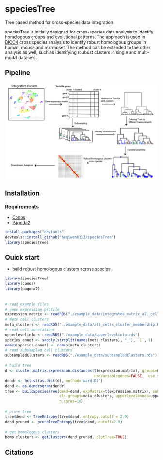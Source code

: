 # speciesTree
Tree based method for cross-species data integration

speciesTree is initially designed for cross-species data analysis to identify homologous groups and evolutional patterns. 
The approach is used in [BICCN](https://biccn.org/) cross species analysis to identify robust homologous groups in human, mouse and marmoset. 
The method can be extended to the other analysis as well, such as identifying roubust clusters in single and multi-modal datasets.


## Pipeline
![overview](https://github.com/huqiwen0313/speciesTree/blob/master/figs/pipeline.overview.png)

## Installation

### Requirements
* [Conos](https://github.com/hms-dbmi/conos)
* [Pagoda2](https://github.com/hms-dbmi/pagoda2)

```r
install.packages("devtools")
devtools::install_github("huqiwen0313/speciesTree")
library(speciesTree)
```

## Quick start
* build robust homologous clusters across species
```r
library(speciesTree)
library(conos)
library(pagoda2)


# read example files
# gene expression profile
expression.matrix <- readRDS("./example_data/integrated_matrix_all_cells.RDS")
# mete cell clusters
meta_clusters <- readRDS("./example_data/all_cells_cluster_membership.RDS")
# read cell annotations
upperlevelinfo <- readRDS("./example_data/upperlevelinfo.rds")
species_annot <- sapply(strsplit(names(meta_clusters), "_"), `[`, 1)
names(species_annot) <- names(meta_clusters)
# read subsampled cell clusters
subsampledClusters <- readRDS("./example_data/subsampledClusters.rds")

# build tree
d <- cluster.matrix.expression.distances(t(expression.matrix), groups=meta_clusters, dist="cor", 
                                         useVariablegenes=FALSE,  use.scaled.data=TRUE)
dendr <- hclust(as.dist(d), method='ward.D2')
dend <- as.dendrogram(dendr)
tree <- buildSpeciesTree(dend=dend, expMatrix=t(expression.matrix), subsampleClusters=subsampledClusters,
                         cls.groups=meta_clusters, upperlevelannot=upperlevelinfo, species=species_annot,
                         n.cores=10)

# prune tree
tree$dend <- TreeEntropy(tree$dend, entropy.cutoff = 2.9)
dend_pruned <- pruneTreeEntropy(tree$dend, cutoff=2.9)

# get homologous clusters
homo.clusters <- getClusters(dend_pruned, plotTree=TRUE)
```

## Citations




